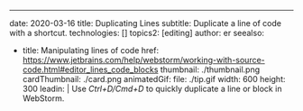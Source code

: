 ---
date: 2020-03-16
title: Duplicating Lines
subtitle: Duplicate a line of code with a shortcut.
technologies: []
topics2: [editing]
author: er
seealso:
- title: Manipulating lines of code
  href: https://www.jetbrains.com/help/webstorm/working-with-source-code.html#editor_lines_code_blocks
thumbnail: ./thumbnail.png
cardThumbnail: ./card.png
animatedGif:
  file: ./tip.gif
  width: 600
  height: 300
leadin: |
  Use *Ctrl+D/Cmd+D* to quickly duplicate a line or block in WebStorm.

